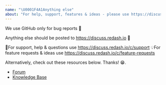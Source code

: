```yaml
---
name: "\U0001F4A1Anything else"
about: "For help, support, features & ideas - please use https://discuss.redash.io \U0001F46B "
---
```


We use GitHub only for bug reports 🐛

Anything else should be posted to https://discuss.redash.io 👫

🚨For support, help & questions use https://discuss.redash.io/c/support
💡For feature requests & ideas use https://discuss.redash.io/c/feature-requests

Alternatively, check out these resources below. Thanks! 😁.

- [Forum](https://disucss.redash.io)
- [Knowledge Base](https://redash.io/help)
